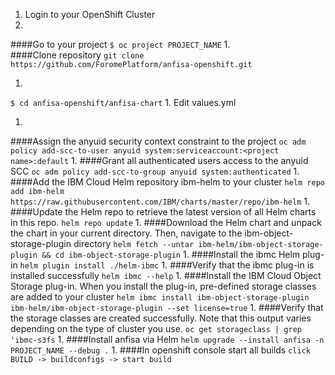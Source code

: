 1. Login to your OpenShift Cluster
1. 
####Go to your project
`$ oc project PROJECT_NAME`
1.  
 ####Clone repository
`git clone https://github.com/ForomePlatform/anfisa-openshift.git`

1. 
`$ cd anfisa-openshift/anfisa-chart`
1. 
Edit values.yml

1. 
####Assign the anyuid security context constraint to the project
`oc adm policy add-scc-to-user anyuid system:serviceaccount:<project name>:default`
1. 
####Grant all authenticated users access to the anyuid SCC
`oc adm policy add-scc-to-group anyuid system:authenticated`
1. 
####Add the IBM Cloud Helm repository ibm-helm to your cluster
`helm repo add ibm-helm https://raw.githubusercontent.com/IBM/charts/master/repo/ibm-helm`
1. 
####Update the Helm repo to retrieve the latest version of all Helm charts in this repo.
`helm repo update`
1. 
####Download the Helm chart and unpack the chart in your current directory. Then, navigate to the ibm-object-storage-plugin directory
`helm fetch --untar ibm-helm/ibm-object-storage-plugin && cd ibm-object-storage-plugin`
1. 
####Install the ibmc Helm plug-in
`helm plugin install ./helm-ibmc`
1. 
####Verify that the ibmc plug-in is installed successfully
`helm ibmc --help`
1. 
####Install the IBM Cloud Object Storage plug-in. When you install the plug-in, pre-defined storage classes are added to your cluster
`helm ibmc install ibm-object-storage-plugin ibm-helm/ibm-object-storage-plugin --set license=true`
1. 
####Verify that the storage classes are created successfully. Note that this output varies depending on the type of cluster you use.
`oc get storageclass | grep 'ibmc-s3fs`
1. 
####Install anfisa via Helm
`helm upgrade --install anfisa -n PROJECT_NAME --debug .`
1. 
####In openshift console start all builds
`click BUILD -> buildconfigs -> start build`
